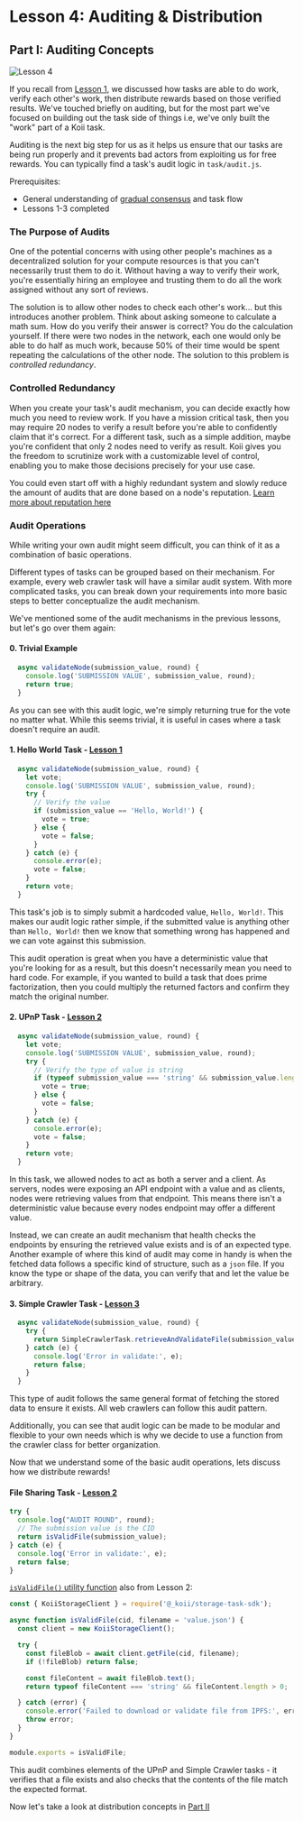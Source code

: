 # Lesson 4: Auditing & Distribution

## Part I: Auditing Concepts

![Lesson 4](https://github.com/koii-network/ezsandbox/assets/66934242/dce7f56b-02e9-4e75-8fef-1e4b8ecf0f95)

If you recall from [Lesson 1](../Lesson%201/PartIII.md), we discussed how tasks are able to do work, verify each other's work, then distribute rewards based on those verified results. We've touched briefly on auditing, but for the most part we've focused on building out the task side of things i.e, we've only built the "work" part of a Koii task.

Auditing is the next big step for us as it helps us ensure that our tasks are being run properly and it prevents bad actors from exploiting us for free rewards. You can typically find a task's audit logic in `task/audit.js`.

Prerequisites:

- General understanding of [gradual consensus](https://docs.koii.network/concepts/what-are-tasks/what-are-tasks/gradual-consensus) and task flow
- Lessons 1-3 completed

### The Purpose of Audits

One of the potential concerns with using other people's machines as a decentralized solution for your compute resources is that you can't necessarily trust them to do it. Without having a way to verify their work, you're essentially hiring an employee and trusting them to do all the work assigned without any sort of reviews.

The solution is to allow other nodes to check each other's work... but this introduces another problem. Think about asking someone to calculate a math sum. How do you verify their answer is correct? You do the calculation yourself. If there were two nodes in the network, each one would only be able to do half as much work, because 50% of their time would be spent repeating the calculations of the other node. The solution to this problem is _controlled redundancy_.

### Controlled Redundancy

When you create your task's audit mechanism, you can decide exactly how much you need to review work. If you have a mission critical task, then you may require 20 nodes to verify a result before you're able to confidently claim that it's correct. For a different task, such as a simple addition, maybe you're confident that only 2 nodes need to verify as result. Koii gives you the freedom to scrutinize work with a customizable level of control, enabling you to make those decisions precisely for your use case.

You could even start off with a highly redundant system and slowly reduce the amount of audits that are done based on a node's reputation. [Learn more about reputation here](https://docs.koii.network/concepts/what-are-tasks/designing-tasks/using-reputation#definition-of-carp)

### Audit Operations

While writing your own audit might seem difficult, you can think of it as a combination of basic operations.

Different types of tasks can be grouped based on their mechanism. For example, every web crawler task will have a similar audit system. With more complicated tasks, you can break down your requirements into more basic steps to better conceptualize the audit mechanism.

We've mentioned some of the audit mechanisms in the previous lessons, but let's go over them again:

#### 0. Trivial Example

```javascript
  async validateNode(submission_value, round) {
    console.log('SUBMISSION VALUE', submission_value, round);
    return true;
  }
```

As you can see with this audit logic, we're simply returning true for the vote no matter what. While this seems trivial, it is useful in cases where a task doesn't require an audit.

#### 1. Hello World Task - [Lesson 1](../Lesson%201/EZ-testing-task/task/audit.js)

```javascript
  async validateNode(submission_value, round) {
    let vote;
    console.log('SUBMISSION VALUE', submission_value, round);
    try {
      // Verify the value
      if (submission_value == 'Hello, World!') {
        vote = true;
      } else {
        vote = false;
      }
    } catch (e) {
      console.error(e);
      vote = false;
    }
    return vote;
  }
```

This task's job is to simply submit a hardcoded value, `Hello, World!`. This makes our audit logic rather simple, if the submitted value is anything other than `Hello, World!` then we know that something wrong has happened and we can vote against this submission.

This audit operation is great when you have a deterministic value that you're looking for as a result, but this doesn't necessarily mean you need to hard code. For example, if you wanted to build a task that does prime factorization, then you could multiply the returned factors and confirm they match the original number.

#### 2. UPnP Task - [Lesson 2](../Lesson%202/upnp-basics/after/task/audit.js)

```javascript
  async validateNode(submission_value, round) {
    let vote;
    console.log('SUBMISSION VALUE', submission_value, round);
    try {
      // Verify the type of value is string
      if (typeof submission_value === 'string' && submission_value.length > 0) {
        vote = true;
      } else {
        vote = false;
      }
    } catch (e) {
      console.error(e);
      vote = false;
    }
    return vote;
  }
```

In this task, we allowed nodes to act as both a server and a client. As servers, nodes were exposing an API endpoint with a value and as clients, nodes were retrieving values from that endpoint. This means there isn't a deterministic value because every nodes endpoint may offer a different value.

Instead, we can create an audit mechanism that health checks the endpoints by ensuring the retrieved value exists and is of an expected type. Another example of where this kind of audit may come in handy is when the fetched data follows a specific kind of structure, such as a `json` file. If you know the type or shape of the data, you can verify that and let the value be arbitrary.

#### 3. Simple Crawler Task - [Lesson 3](../Lesson%203/simple-crawler/after/task/audit.js)

```javascript
  async validateNode(submission_value, round) {
    try {
      return SimpleCrawlerTask.retrieveAndValidateFile(submission_value);
    } catch (e) {
      console.log('Error in validate:', e);
      return false;
    }
  }
```

This type of audit follows the same general format of fetching the stored data to ensure it exists. All web crawlers can follow this audit pattern.

Additionally, you can see that audit logic can be made to be modular and flexible to your own needs which is why we decide to use a function from the crawler class for better organization.

Now that we understand some of the basic audit operations, lets discuss how we distribute rewards!

#### File Sharing Task - [Lesson 2](../Lesson%202/file-sharing/after/task/audit.js)

```javascript
try {
  console.log("AUDIT ROUND", round);
  // The submission value is the CID
  return isValidFile(submission_value);
} catch (e) {
  console.log('Error in validate:', e);
  return false;
}
```

[`isValidFile()` utility function](../Lesson%202/file-sharing/after/task/fileUtils/isValidFile.js) also from Lesson 2:

```javascript
const { KoiiStorageClient } = require('@_koii/storage-task-sdk');

async function isValidFile(cid, filename = 'value.json') {
  const client = new KoiiStorageClient();

  try {
    const fileBlob = await client.getFile(cid, filename);
    if (!fileBlob) return false;

    const fileContent = await fileBlob.text();
    return typeof fileContent === 'string' && fileContent.length > 0;

  } catch (error) {
    console.error('Failed to download or validate file from IPFS:', error);
    throw error;
  }
}

module.exports = isValidFile;
```

This audit combines elements of the UPnP and Simple Crawler tasks - it verifies that a file exists and also checks that the contents of the file match the expected format.

<!-- ### Controlling the Number of Auditing Nodes

In some cases, you may want to set the number of nodes you'd like to perform an audit each round. For this, you can add custom logic to the `validateAndVoteOnNodes()` function. Note that unlike other functions we've worked with before, this one is located in `NamespaceWrapper` You can see an example from the Twitter Archive task [here](https://github.com/koii-network/task-x/blob/main/namespaceWrapper.js?ref_type=heads#L579-592) -->

Now let's take a look at distribution concepts in [Part II](./PartII.md)
